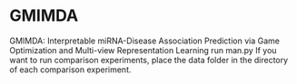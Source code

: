 # GMIMDA
GMIMDA: Interpretable miRNA-Disease Association Prediction via Game Optimization and Multi-view Representation Learning
run man.py
If you want to run comparison experiments, place the data folder in the directory of each comparison experiment.
